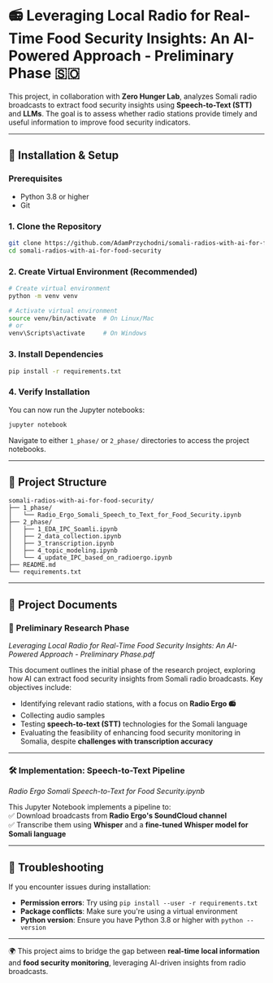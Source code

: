 # 📻 Leveraging Local Radio for Real-Time Food Security Insights: An AI-Powered Approach - Preliminary Phase 🇸🇴  

This project, in collaboration with **Zero Hunger Lab**, analyzes Somali radio broadcasts to extract food security insights using **Speech-to-Text (STT)** and **LLMs**. The goal is to assess whether radio stations provide timely and useful information to improve food security indicators.  

---

## 🚀 Installation & Setup

### Prerequisites
- Python 3.8 or higher
- Git

### 1. Clone the Repository
```bash
git clone https://github.com/AdamPrzychodni/somali-radios-with-ai-for-food-security.git
cd somali-radios-with-ai-for-food-security
```

### 2. Create Virtual Environment (Recommended)
```bash
# Create virtual environment
python -m venv venv

# Activate virtual environment
source venv/bin/activate  # On Linux/Mac
# or
venv\Scripts\activate     # On Windows
```

### 3. Install Dependencies
```bash
pip install -r requirements.txt
```

### 4. Verify Installation
You can now run the Jupyter notebooks:
```bash
jupyter notebook
```

Navigate to either `1_phase/` or `2_phase/` directories to access the project notebooks.

---

## 📂 Project Structure

```
somali-radios-with-ai-for-food-security/
├── 1_phase/
│   └── Radio_Ergo_Somali_Speech_to_Text_for_Food_Security.ipynb
├── 2_phase/
│   ├── 1_EDA_IPC_Soamli.ipynb
│   ├── 2_data_collection.ipynb
│   ├── 3_transcription.ipynb
│   ├── 4_topic_modeling.ipynb
│   └── 4_update_IPC_based_on_radioergo.ipynb
├── README.md
└── requirements.txt
```

---

## 📂 Project Documents  

### 📑 **Preliminary Research Phase**  
*Leveraging Local Radio for Real-Time Food Security Insights: An AI-Powered Approach - Preliminary Phase.pdf*  

This document outlines the initial phase of the research project, exploring how AI can extract food security insights from Somali radio broadcasts. Key objectives include:  
- Identifying relevant radio stations, with a focus on **Radio Ergo 📻**  
- Collecting audio samples  
- Testing **speech-to-text (STT)** technologies for the Somali language  
- Evaluating the feasibility of enhancing food security monitoring in Somalia, despite **challenges with transcription accuracy**  

---

### 🛠 **Implementation: Speech-to-Text Pipeline**  
*Radio Ergo Somali Speech-to-Text for Food Security.ipynb*  

This Jupyter Notebook implements a pipeline to:  
✅ Download broadcasts from **Radio Ergo's SoundCloud channel**  
✅ Transcribe them using **Whisper** and a **fine-tuned Whisper model for Somali language**

---

## 🔧 Troubleshooting

If you encounter issues during installation:

- **Permission errors**: Try using `pip install --user -r requirements.txt`
- **Package conflicts**: Make sure you're using a virtual environment
- **Python version**: Ensure you have Python 3.8 or higher with `python --version`

---

🌍 This project aims to bridge the gap between **real-time local information** and **food security monitoring**, leveraging AI-driven insights from radio broadcasts.